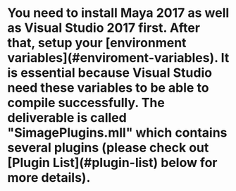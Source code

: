 # You need to install Maya 2017 as well as Visual Studio 2017 first. After that, setup your [environment variables](<fold text='...'>#enviroment-variables</fold>). It is essential because Visual Studio need these variables to be able to compile successfully. The deliverable is called "SimagePlugins.mll" which contains several plugins (please check out [Plugin List](<fold text='...'>#plugin-list</fold>) below for more details).
